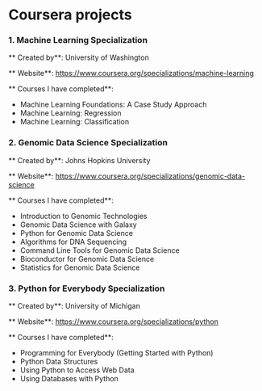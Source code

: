 # Coursera projects

### **1. Machine Learning Specialization**

** Created by**:   University of Washington

** Website**: https://www.coursera.org/specializations/machine-learning

** Courses I have completed**: 
* Machine Learning Foundations: A Case Study Approach
* Machine Learning: Regression
* Machine Learning: Classification

### **2. Genomic Data Science Specialization**

** Created by**:   Johns Hopkins University

** Website**: https://www.coursera.org/specializations/genomic-data-science

** Courses I have completed**: 
* Introduction to Genomic Technologies
* Genomic Data Science with Galaxy
* Python for Genomic Data Science
* Algorithms for DNA Sequencing
* Command Line Tools for Genomic Data Science
* Bioconductor for Genomic Data Science
* Statistics for Genomic Data Science

### **3. Python for Everybody Specialization**

** Created by**:   University of Michigan

** Website**: https://www.coursera.org/specializations/python

** Courses I have completed**: 
* Programming for Everybody (Getting Started with Python)
* Python Data Structures
* Using Python to Access Web Data
* Using Databases with Python

